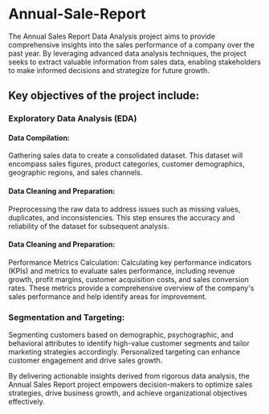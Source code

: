 # Annual-Sale-Report

The Annual Sales Report Data Analysis project aims to provide comprehensive insights into the sales performance of a company over the past year. By leveraging advanced data analysis techniques, the project seeks to extract valuable information from sales data, enabling stakeholders to make informed decisions and strategize for future growth.

## Key objectives of the project include:

### Exploratory Data Analysis (EDA)
#### Data Compilation:
Gathering sales data to create a consolidated dataset. This dataset will encompass sales figures, product categories, customer demographics, geographic regions, and sales channels.

#### Data Cleaning and Preparation:
Preprocessing the raw data to address issues such as missing values, duplicates, and inconsistencies. This step ensures the accuracy and reliability of the dataset for subsequent analysis.

#### Data Cleaning and Preparation:
Performance Metrics Calculation: Calculating key performance indicators (KPIs) and metrics to evaluate sales performance, including revenue growth, profit margins, customer acquisition costs, and sales conversion rates. These metrics provide a comprehensive overview of the company's sales performance and help identify areas for improvement.

### Segmentation and Targeting:
Segmenting customers based on demographic, psychographic, and behavioral attributes to identify high-value customer segments and tailor marketing strategies accordingly. Personalized targeting can enhance customer engagement and drive sales growth.

By delivering actionable insights derived from rigorous data analysis, the Annual Sales Report project empowers decision-makers to optimize sales strategies, drive business growth, and achieve organizational objectives effectively.
